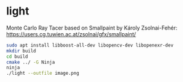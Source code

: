 # light

Monte Carlo Ray Tacer based on Smallpaint by Károly Zsolnai-Fehér: https://users.cg.tuwien.ac.at/zsolnai/gfx/smallpaint/

```bash
sudo apt install libboost-all-dev libopencv-dev libopenexr-dev
mkdir build
cd build
cmake ../ -G Ninja
ninja
./light --outfile image.png
```